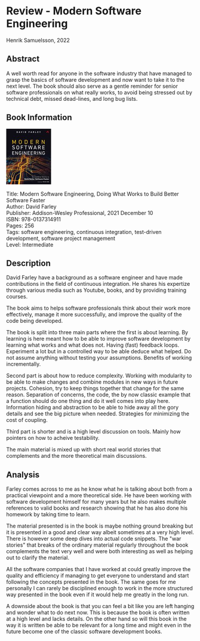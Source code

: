 # Review - Modern Software Engineering

Henrik Samuelsson, 2022

## Abstract

A well worth read for anyone in the software industry that have managed to grasp the basics of software development and now want to take it to the next level. The book should also serve as a gentle reminder for senior software professionals on what really works, to avoid being stressed out by technical debt, missed dead-lines, and long bug lists.

## Book Information

![book cover](cover-modern-software-engineering-by-david-farley-120-x-149.jpg)

Title: Modern Software Engineering, Doing What Works to Build Better Software Faster  
Author: David Farley  
Publisher: Addison-Wesley Professional, 2021 December 10    
ISBN: 978-0137314911  
Pages: 256  
Tags: software engineering, continuous integration, test-driven development, software project management  
Level: Intermediate  

## Description

David Farley have a background as a software engineer and have made contributions in the field of continuous integration. He shares his expertize through various media such as Youtube, books, and by providing training courses.

The book aims to helps software professionals think about their work more effectively, manage it more successfully, and improve the quality of the code being developed.

The book is split into three main parts where the first is about learning. By learning is here meant how to be able to improve software development by learning what works and what does not. Having (fast) feedback loops. Experiment a lot but in a controlled way to be able deduce what helped. Do not assume anything without testing your assumptions. Benefits of working incrementally.

Second part is about how to reduce complexity. Working with modularity to be able to make changes and combine modules in new ways in future projects. Cohesion, try to keep things together that change for the same reason. Separation of concerns, the code, the by now classic example that a function should do one thing and do it well comes into play here. Information hiding and abstraction to be able to hide away all the gory details and see the big picture when needed. Strategies for minimizing the cost of coupling.

Third part is shorter and is a high level discussion on tools. Mainly how pointers on how to acheive testability.

The main material is mixed up with short real world stories that complements and the more theoretical main discussions.

## Analysis

Farley comes across to me as he know what he is talking about both from a practical viewpoint and a more theoretical side. He have been working with software development himself for many years but he also makes multiple references to valid books and research showing that he has also done his homework by taking time to learn.

The material presented is in the book is maybe nothing ground breaking but it is presented in a good and clear way albeit sometimes at a very high level. There is however some deep dives into actual code snippets. The "war stories" that breaks of the ordinary material regularly throughout the book complements the text very well and were both interesting as well as helping out to clarify the material.

All the software companies that I have worked at could greatly improve the quality and efficiency if managing to get everyone to understand and start following the concepts presented in the book. The same goes for me personally I can rarely be disciplined enough to work in the more structured way presented in the book even if it would help me greatly in the long run.

A downside about the book is that you can feel a bit like you are left hanging and wonder what to do next now. This is because the book is often written at a high level and lacks details. On the other hand so will this book in the way it is written be able to be relevant for a long time and might even in the future become one of the classic software development books.
